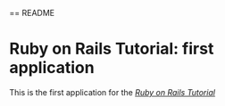 == README

# Ruby on Rails Tutorial: first application

This is the first application for the
[*Ruby on Rails Tutorial*](http://railstutorial.org/)

